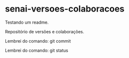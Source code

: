 # senai-versoes-colaboracoes

Testando um readme.

Repositório de versões e colaborações.

Lembrei do comando: git commit

Lembrei do comando: git status

